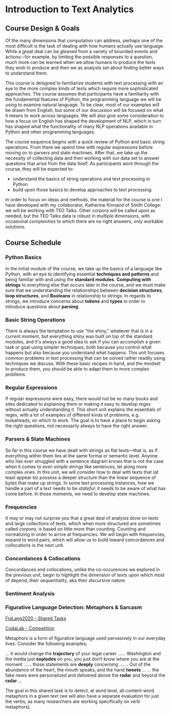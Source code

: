 # Introduction to Text Analytics

## Course Design & Goals

Of the many dimensions that computation can address, perhaps one of the most difficult is the task of dealing with how humans actually use language. While a great deal can be gleaned from a variety of bounded events and actions--for example, by limiting the possible responses to a question, much more can be learned when we allow humans to produce the texts they wish to produce and then we as analysts set about finding better ways to understand them. 

This course is designed to familiarize students with text processing with an eye to the more complex kinds of texts which require more sophisticated approaches. The course assumes that participants have a familiarity with the fundamental features of Python, the programming language we will be using to examine natural language. To be clear, most of our examples will be drawn from English, but some of our discussion will be focused on what it means to work across languages. We will also give some consideration to how a focus on English has shaped the development of NLP, which in turn has shaped what the functionality of many NLP operations available in Python and other programming languages.

The course sequence begins with a quick review of Python and basic string operations. From there we spend time with regular expressions before moving on to parsers and state machines. After that, we take up the necessity of collecting data and then working with our data set to answer questions that arise from the data itself. As participants work through the course, they will be expected to:

* understand the basics of string operations and text processing in Python
* build upon those basics to develop approaches to text processing

In order to focus on ideas and methods, the material for the course is one I have developed with my collaborator, Katherine Kinnaird of Smith College: we will be working with TED Talks. Other corpora will be called upon as needed, but the TED Talks data is robust in multiple dimensions, with occasional complexities to which there are no right answers, only workable solutions. 

## Course Schedule

### Python Basics

In the initial module of the course, we take up the basics of a language like Python, with an eye to identifying essential **techniques and patterns** and being familiar with and using the **standard modules**. **Computing with strings** to everything else that occurs later in the course, and we must make sure that we understanding the relationships between **decision structures**, **loop structures**, and **Booleans** in relationship to strings. In regards to strings, we introduce concerns about **tokens** and **types**  in order to introduce questions about **parsing**. 

### Basic String Operations

There is always the temptation to use "the shiny," whatever that is in a current moment, but everything shiny was built on top of the standard modules, and it's always a good idea to ask if you can accomplish a given task or goal using simpler techniques, both because you control what happens but also because you understand what happens. This unit focuses common problems in text processing that can be solved rather readily using techniques we discuss. With these basic recipes in hand, and the mindset to produce them, you should be able to adapt them to more complex problems. 

### Regular Expressions

If regular expressions were easy, there would not be so many books and sites dedicated to explaining them or making it easy to develop regex without actually understanding it. This short unit explains the essentials of regex, with a lot of examples of different kinds of problems, e.g. lookaheads, on which to work. The goal is to have a place to begin asking the right questions, not necessarily always to have the right answer.

### Parsers & State Machines

So far in this course we have dealt with strings as flat texts—that is, as if everything within them lies at the same formal or semantic level. Anyone who has ever struggled with a sentence diagram knows that is not the case when it comes to even simple strings like sentences, let along more complex ones. In this unit, we will consider how to deal with texts that (at least appear to) possess a deeper structure than the linear sequence of bytes that make up strings. In some text processing instances, how we handle a part of a text needs to be *stateful*: it needs to be aware of what has come before. In those moments, we need to develop state machines. 

### Frequencies

It may or may not surprise you that a great deal of analysis done on texts and large collections of texts, which when more structured are sometimes called *corpora*, is based on little more than counting. Counting and normalizing in order to arrive at frequencies. We will begin with frequencies, expand to word pairs, which will allow us to build toward concordances and collocations in the next unit.

### Concordances & Collocations

Concordances and collocations, unlike the co-occurences we explored in the previous unit, begin to highlight the dimension of texts upon which most of depend, their sequentiality, aka their discursive nature. 

### Sentiment Analysis



### Figurative Language Detection: Metaphors & Sarcasm

[FigLang2020 - Shared Tasks](https://sites.google.com/view/figlang2020/shared-tasks)



[CodaLab - Competition](https://competitions.codalab.org/competitions/22188)



Metaphors is a form of figurative language used pervasively in our everyday lives. Consider the following examples:

... it would change the **trajectory** of your legal career ...... Washington and the media just **explodes** on you, you just don’t know where you are at the moment ...... those statements are **deeply** concerning ....... Out of the abundance of the heart, the mouth speaks, and the hand **tweets** ... ... the fake news were personalized and delivered above the **radar** and beyond the **radar** ...

 

The goal in this shared task is to detect, at word level, all content-word metaphors in a given text (we will also have a separate evaluation for just the verbs, as many researchers are working specifically on verb metaphors).
